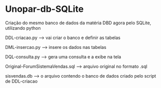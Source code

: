 # Unopar-db-SQLite
Criação do mesmo banco de dados da matéria DBD agora pelo SQLite, utilizando python

DDL-criacao.py --> vai criar o banco e definir as tabelas

DML-insercao.py  --> insere os dados nas tabelas

DQL-consulta.py --> gera uma consulta e a exibe na tela

Original-ForumSistemaVendas.sql --> arquivo original no formato .sql

sisvendas.db  --> o arquivo contendo o banco de dados criado pelo script de DDL-criacao
